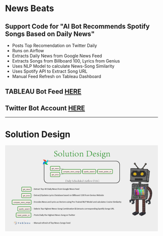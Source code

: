 # **News Beats**
## Support Code for "AI Bot Recommends Spotify Songs Based on Daily News" 


- Posts Top Recomendation on Twitter Daily
- Runs on Airflow
- Extracts Daily News from Google News Feed
- Extracts Songs from Billboard 100, Lyrics from Genius
- Uses NLP Model to calculate News-Song Similarity
- Uses Spotify API to Extract Song URL
- Manual Feed Refresh on Tableau Dashboard

## TABLEAU Bot Feed [HERE](https://public.tableau.com/app/profile/danylo.panovyk/viz/NewsBeats/NewsBeats)
## Twitter Bot Account [HERE](https://twitter.com/AngryBruce3) 

---
# Solution Design

![](DayBeat_architecture.png)